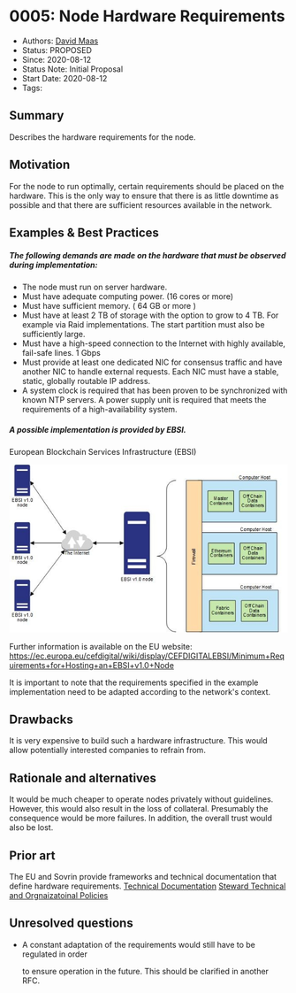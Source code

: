 # 0005: Node Hardware Requirements
- Authors: [David Maas](david_maas@hotmail.de) 
- Status: PROPOSED
- Since: 2020-08-12 
- Status Note: Initial Proposal  
- Start Date: 2020-08-12 
- Tags: 

## Summary

Describes the hardware requirements for the node.

## Motivation

For the node to run optimally, certain requirements should be placed on the hardware. 
This is the only way to ensure that there is as little downtime as possible 
and that there are sufficient resources available in the network.


## Examples & Best Practices

##### The following demands are made on the hardware that must be observed during implementation:
- The node must run on server hardware.
- Must have adequate computing power. (16 cores or more)
- Must have sufficient memory. ( 64 GB or more )
- Must have at least 2 TB of storage with the option to grow to 4 TB. 
  For example via Raid implementations. 
  The start partition must also be sufficiently large.
- Must have a high-speed connection to the Internet with highly available, 
  fail-safe lines. 1 Gbps
- Must provide at least one dedicated NIC for consensus traffic 
  and have another NIC to handle external requests. 
  Each NIC must have a stable, static, globally routable IP address.
- A system clock is required that has been proven to be synchronized with known NTP servers.
A power supply unit is required that meets the requirements of a high-availability system.

##### A possible implementation is provided by EBSI. 
European Blockchain Services Infrastructure (EBSI)

![A possible implementation of the nodes](EBSI_v1.0_node.jpg)

Further information is available on the EU website:  
https://ec.europa.eu/cefdigital/wiki/display/CEFDIGITALEBSI/Minimum+Requirements+for+Hosting+an+EBSI+v1.0+Node

It is important to note that the requirements specified in the example implementation need to be adapted according to the network's context. 


## Drawbacks

It is very expensive to build such a hardware infrastructure. 
This would allow potentially interested companies to refrain from.

## Rationale and alternatives

It would be much cheaper to operate nodes privately without guidelines. However, this would also result in the loss of collateral. Presumably the consequence would be more failures. In addition, the overall trust would also be lost. 

## Prior art

The EU and Sovrin provide frameworks and technical documentation that define hardware requirements. 
[Technical Documentation](https://ec.europa.eu/cefdigital/wiki/display/CEFDIGITALEBSI/Technical+Documentation)
[Steward Technical and Orgnaizatoinal Policies](https://sovrin.org/wp-content/uploads/Steward-Technical-and-Organizational-Policies-V2.pdf)

## Unresolved questions

- A constant adaptation of the requirements would still have to be regulated in order 

  to ensure operation in the future. This should be clarified in another RFC.
